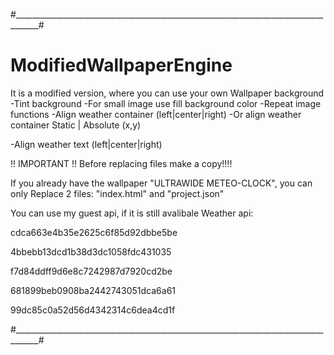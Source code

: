 #____________________________________________________________________________________#
# ModifiedWallpaperEngine
It is a modified version, where you can use your own Wallpaper background
-Tint background
-For small image use fill background color
-Repeat image functions
-Align weather container (left|center|right)
-Or align weather container Static | Absolute (x,y)

-Align weather text (left|center|right)

!! IMPORTANT !!
Before replacing files make a copy!!!!

If you already have the wallpaper "ULTRAWIDE METEO-CLOCK", you can only 
Replace 2 files: "index.html" and "project.json"

You can use my guest api, if it is still avalibale
Weather api:

  cdca663e4b35e2625c6f85d92dbbe5be

  4bbebb13dcd1b38d3dc1058fdc431035

  f7d84ddff9d6e8c7242987d7920cd2be
 
  681899beb0908ba2442743051dca6a61

  99dc85c0a52d56d4342314c6dea4cd1f

#____________________________________________________________________________________#
